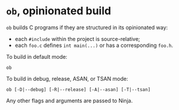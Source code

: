 `ob`, opinionated build
=======================

`ob` builds C programs if they are structured in its opinionated way:
- each `#include` within the project is source-relative;
- each `foo.c` defines `int main(...)` or has a corresponding `foo.h`.

To build in default mode:

    ob

To build in debug, release, ASAN, or TSAN mode:

    ob [-D|--debug] [-R|--release] [-A|--asan] [-T|--tsan]

Any other flags and arguments are passed to Ninja.
